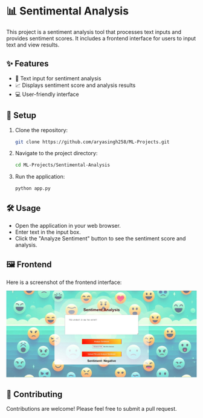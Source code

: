 # 📊 Sentimental Analysis

This project is a sentiment analysis tool that processes text inputs and provides sentiment scores. It includes a frontend interface for users to input text and view results.

## ✨ Features

- 📝 Text input for sentiment analysis
- 📈 Displays sentiment score and analysis results
- 💻 User-friendly interface

## 🚀 Setup

1. Clone the repository:
    ```sh
    git clone https://github.com/aryasingh258/ML-Projects.git
    ```

2. Navigate to the project directory:
    ```sh
    cd ML-Projects/Sentimental-Analysis
    ```

3. Run the application:
    ```sh
    python app.py
    ```

## 🛠 Usage

- Open the application in your web browser.
- Enter text in the input box.
- Click the "Analyze Sentiment" button to see the sentiment score and analysis.

## 🖼 Frontend

Here is a screenshot of the frontend interface:

![Frontend Screenshot](image.jpg)

## 🤝 Contributing

Contributions are welcome! Please feel free to submit a pull request.



